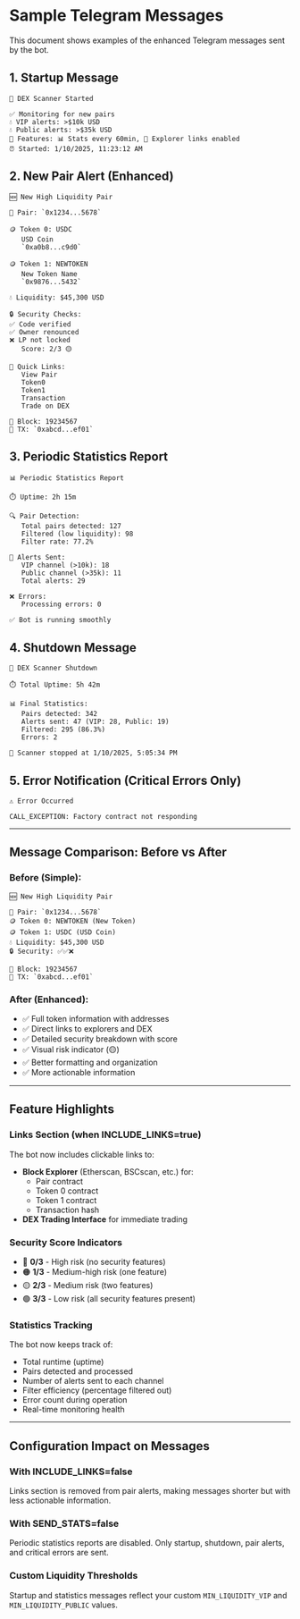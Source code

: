 # Sample Telegram Messages

This document shows examples of the enhanced Telegram messages sent by the bot.

## 1. Startup Message

```
🚀 DEX Scanner Started

✅ Monitoring for new pairs
💧 VIP alerts: >$10k USD
💧 Public alerts: >$35k USD
🎯 Features: 📊 Stats every 60min, 🔗 Explorer links enabled
⏰ Started: 1/10/2025, 11:23:12 AM
```

## 2. New Pair Alert (Enhanced)

```
🆕 New High Liquidity Pair

📍 Pair: `0x1234...5678`

🪙 Token 0: USDC
   USD Coin
   `0xa0b8...c9d0`

🪙 Token 1: NEWTOKEN
   New Token Name
   `0x9876...5432`

💧 Liquidity: $45,300 USD

🔒 Security Checks:
✅ Code verified
✅ Owner renounced
❌ LP not locked
   Score: 2/3 🟡

🔗 Quick Links:
   View Pair
   Token0
   Token1
   Transaction
   Trade on DEX

🔗 Block: 19234567
📝 TX: `0xabcd...ef01`
```

## 3. Periodic Statistics Report

```
📊 Periodic Statistics Report

⏱️ Uptime: 2h 15m

🔍 Pair Detection:
   Total pairs detected: 127
   Filtered (low liquidity): 98
   Filter rate: 77.2%

📱 Alerts Sent:
   VIP channel (>10k): 18
   Public channel (>35k): 11
   Total alerts: 29

❌ Errors:
   Processing errors: 0

✅ Bot is running smoothly
```

## 4. Shutdown Message

```
🛑 DEX Scanner Shutdown

⏱️ Total Uptime: 5h 42m

📊 Final Statistics:
   Pairs detected: 342
   Alerts sent: 47 (VIP: 28, Public: 19)
   Filtered: 295 (86.3%)
   Errors: 2

👋 Scanner stopped at 1/10/2025, 5:05:34 PM
```

## 5. Error Notification (Critical Errors Only)

```
⚠️ Error Occurred

CALL_EXCEPTION: Factory contract not responding
```

---

## Message Comparison: Before vs After

### Before (Simple):
```
🆕 New High Liquidity Pair

📍 Pair: `0x1234...5678`
🪙 Token 0: NEWTOKEN (New Token)
🪙 Token 1: USDC (USD Coin)
💧 Liquidity: $45,300 USD
🔒 Security: ✅✅❌

🔗 Block: 19234567
📝 TX: `0xabcd...ef01`
```

### After (Enhanced):
- ✅ Full token information with addresses
- ✅ Direct links to explorers and DEX
- ✅ Detailed security breakdown with score
- ✅ Visual risk indicator (🟡)
- ✅ Better formatting and organization
- ✅ More actionable information

---

## Feature Highlights

### Links Section (when INCLUDE_LINKS=true)
The bot now includes clickable links to:
- **Block Explorer** (Etherscan, BSCscan, etc.) for:
  - Pair contract
  - Token 0 contract
  - Token 1 contract
  - Transaction hash
- **DEX Trading Interface** for immediate trading

### Security Score Indicators
- 🔴 **0/3** - High risk (no security features)
- 🟠 **1/3** - Medium-high risk (one feature)
- 🟡 **2/3** - Medium risk (two features)
- 🟢 **3/3** - Low risk (all security features present)

### Statistics Tracking
The bot now keeps track of:
- Total runtime (uptime)
- Pairs detected and processed
- Number of alerts sent to each channel
- Filter efficiency (percentage filtered out)
- Error count during operation
- Real-time monitoring health

---

## Configuration Impact on Messages

### With INCLUDE_LINKS=false
Links section is removed from pair alerts, making messages shorter but with less actionable information.

### With SEND_STATS=false
Periodic statistics reports are disabled. Only startup, shutdown, pair alerts, and critical errors are sent.

### Custom Liquidity Thresholds
Startup and statistics messages reflect your custom `MIN_LIQUIDITY_VIP` and `MIN_LIQUIDITY_PUBLIC` values.
